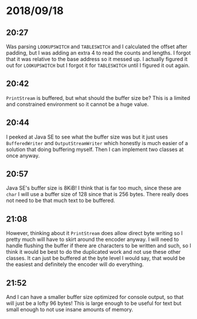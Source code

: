 # 2018/09/18

## 20:27

Was parsing `LOOKUPSWITCH` and `TABLESWITCH` and I calculated the offset after
padding, but I was adding an extra 4 to read the counts and lengths. I forgot
that it was relative to the base address so it messed up. I actually figured
it out for `LOOKUPSWITCH` but I forgot it for `TABLESWITCH` until I figured it
out again.

## 20:42

`PrintStream` is buffered, but what should the buffer size be? This is a
limited and constrained environment so it cannot be a huge value.

## 20:44

I peeked at Java SE to see what the buffer size was but it just uses
`BufferedWriter` and `OutputStreamWriter` which honestly is much easier of a
solution that doing buffering myself. Then I can implement two classes at once
anyway.

## 20:57

Java SE's buffer size is 8KiB! I think that is far too much, since these are
`char` I will use a buffer size of 128 since that is 256 bytes. There really
does not need to be that much text to be buffered.

## 21:08

However, thinking about it `PrintStream` does allow direct byte writing so I
pretty much will have to skirt around the encoder anyway. I will need to
handle flushing the buffer if there are characters to be written and such, so
I think it would be best to do the duplicated work and not use these other
classes. It can just be buffered at the byte level I would say, that would be
the easiest and definitely the encoder will do everything.

## 21:52

And I can have a smaller buffer size optimized for console output, so that
will just be a lofty 96 bytes! This is large enough to be useful for text but
small enough to not use insane amounts of memory.
